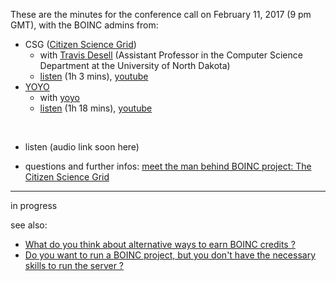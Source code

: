 These are the minutes for the conference call on February 11, 2017 (9 pm GMT),
with the BOINC admins from:
* CSG ([Citizen Science Grid](http://csgrid.org/csg/))
  * with [Travis Desell](http://people.cs.und.edu/~tdesell/) (Assistant Professor in the Computer Science Department at the University of North Dakota)
  * [listen](https://soundcloud.com/gridcoin-community-hangouts/gridcoin-interview-002-citizen-science-grid) (1h 3 mins), [youtube](https://www.youtube.com/watch?v=6HFjDhX3riw)
* [YOYO](http://www.rechenkraft.net/yoyo/)
  * with [yoyo](http://www.rechenkraft.net/yoyo//show_user.php?userid=1)
  * [listen](https://soundcloud.com/gridcoin-community-hangouts/gridcoininterview-004-yoyohome) (1h 18 mins), [youtube](https://www.youtube.com/watch?v=031XYDZeiX4)
  
<br>

* listen (audio link soon here)

* questions and further infos: [meet the man behind BOINC project: The Citizen Science Grid](https://steemit.com/gridcoin/@erkan/meet-the-man-behind-boinc-project-the-citizen-science-grid)

***

in progress

see also:
* [What do you think about alternative ways to earn BOINC credits ?](https://steemit.com/gridcoin/@erkan/what-do-you-think-about-alternative-ways-to-earn-boinc-credits)
* [Do you want to run a BOINC project, but you don't have the necessary skills to run the server ?](https://steemit.com/gridcoin/@erkan/do-you-want-to-run-a-boinc-project-but-you-don-t-have-the-necessary-skills-to-run-the-server)
